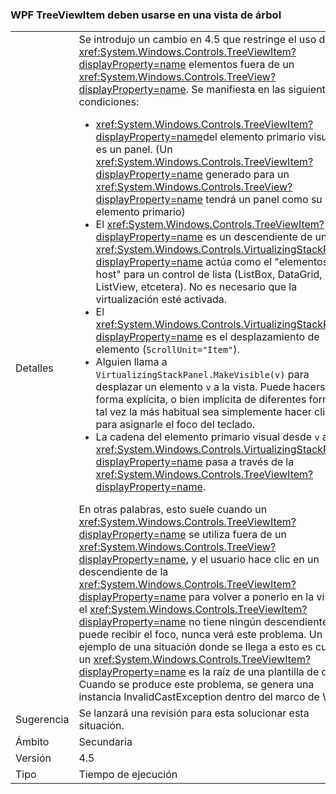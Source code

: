 ### <a name="wpf-treeviewitem-must-be-used-within-a-treeview"></a>WPF TreeViewItem deben usarse en una vista de árbol

|   |   |
|---|---|
|Detalles|Se introdujo un cambio en 4.5 que restringe el uso de <xref:System.Windows.Controls.TreeViewItem?displayProperty=name> elementos fuera de un <xref:System.Windows.Controls.TreeView?displayProperty=name>. Se manifiesta en las siguientes condiciones:<ul><li><xref:System.Windows.Controls.TreeViewItem?displayProperty=name>del elemento primario visual no es un panel. (Un <xref:System.Windows.Controls.TreeViewItem?displayProperty=name> generado para un <xref:System.Windows.Controls.TreeView?displayProperty=name> tendrá un panel como su elemento primario)</li><li>El <xref:System.Windows.Controls.TreeViewItem?displayProperty=name> es un descendiente de un <xref:System.Windows.Controls.VirtualizingStackPanel?displayProperty=name> actúa como el &quot;elementos host&quot; para un control de lista (ListBox, DataGrid, ListView, etcetera). No es necesario que la virtualización esté activada.</li><li>El <xref:System.Windows.Controls.VirtualizingStackPanel?displayProperty=name> es el desplazamiento de elemento (<code>ScrollUnit=&quot;Item&quot;</code>).</li><li>Alguien llama a <code>VirtualizingStackPanel.MakeVisible(v)</code> para desplazar un elemento <code>v</code> a la vista. Puede hacerse de forma explícita, o bien implícita de diferentes formas; tal vez la más habitual sea simplemente hacer clic en <code>v</code> para asignarle el foco del teclado.</li><li>La cadena del elemento primario visual desde <code>v</code> a la <xref:System.Windows.Controls.VirtualizingStackPanel?displayProperty=name> pasa a través de la <xref:System.Windows.Controls.TreeViewItem?displayProperty=name>.</li></ul>En otras palabras, esto suele cuando un <xref:System.Windows.Controls.TreeViewItem?displayProperty=name> se utiliza fuera de un <xref:System.Windows.Controls.TreeView?displayProperty=name>, y el usuario hace clic en un descendiente de la <xref:System.Windows.Controls.TreeViewItem?displayProperty=name> para volver a ponerlo en la vista. Si el <xref:System.Windows.Controls.TreeViewItem?displayProperty=name> no tiene ningún descendiente puede recibir el foco, nunca verá este problema. Un ejemplo de una situación donde se llega a esto es cuando un <xref:System.Windows.Controls.TreeViewItem?displayProperty=name> es la raíz de una plantilla de datos. Cuando se produce este problema, se genera una instancia InvalidCastException dentro del marco de WPF.|
|Sugerencia|Se lanzará una revisión para esta solucionar esta situación.|
|Ámbito|Secundaria|
|Versión|4.5|
|Tipo|Tiempo de ejecución|


